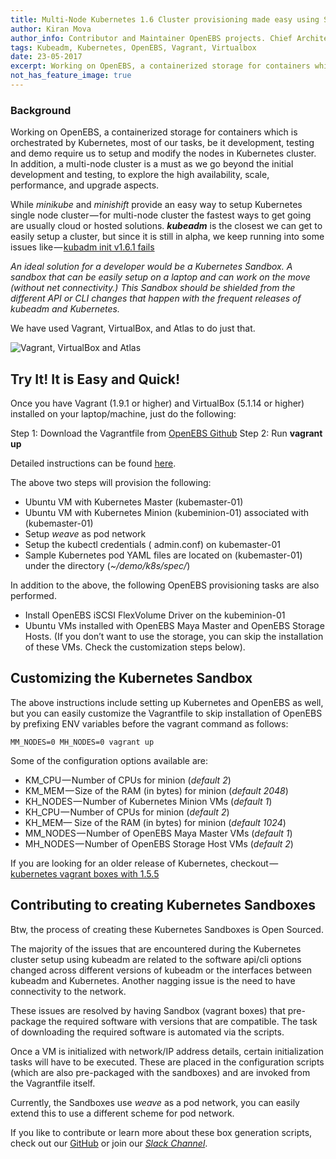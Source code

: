 ```yaml
---
title: Multi-Node Kubernetes 1.6 Cluster provisioning made easy using SandBox (Vagrant box)
author: Kiran Mova
author_info: Contributor and Maintainer OpenEBS projects. Chief Architect MayaData. Kiran leads overall architecture & is responsible for architecting, solution design & customer adoption of OpenEBS.
tags: Kubeadm, Kubernetes, OpenEBS, Vagrant, Virtualbox
date: 23-05-2017
excerpt: Working on OpenEBS, a containerized storage for containers which is orchestrated by Kubernetes, most of our tasks, be it development, testing and demo require us to setup and modify the nodes in Kubernetes cluster.
not_has_feature_image: true
---
```


### Background

Working on OpenEBS, a containerized storage for containers which is orchestrated by Kubernetes, most of our tasks, be it development, testing and demo require us to setup and modify the nodes in Kubernetes cluster. In addition, a multi-node cluster is a must as we go beyond the initial development and testing, to explore the high availability, scale, performance, and upgrade aspects.

While *minikube* and *minishift* provide an easy way to setup Kubernetes single node cluster — for multi-node cluster the fastest ways to get going are usually cloud or hosted solutions. ***kubeadm*** is the closest we can get to easily setup a cluster, but since it is still in alpha, we keep running into some issues like — [kubadm init v1.6.1 fails](https://github.com/kubernetes/kubeadm/issues/226)

*An ideal solution for a developer would be a Kubernetes Sandbox. A sandbox that can be easily setup on a laptop and can work on the move (without net connectivity.) This Sandbox should be shielded from the different API or CLI changes that happen with the frequent releases of kubeadm and Kubernetes.*

We have used Vagrant, VirtualBox, and Atlas to do just that.

![Vagrant, VirtualBox and Atlas](https://cdn-images-1.medium.com/max/800/1*7kkviZOwgh8ePDYRjFX0mQ.png)

## Try It! It is Easy and Quick!

Once you have Vagrant (1.9.1 or higher) and VirtualBox (5.1.14 or higher) installed on your laptop/machine, just do the following:

Step 1: Download the Vagrantfile from [OpenEBS Github](https://raw.githubusercontent.com/openebs/openebs/master/k8s/lib/vagrant/test/k8s/1.6/Vagrantfile)
Step 2: Run **vagrant up**

Detailed instructions can be found [here](https://github.com/openebs/openebs/tree/master/k8s/lib/vagrant/test/k8s/1.6).

The above two steps will provision the following:

- Ubuntu VM with Kubernetes Master (kubemaster-01)
- Ubuntu VM with Kubernetes Minion (kubeminion-01) associated with (kubemaster-01)
- Setup *weave* as pod network
- Setup the kubectl credentials ( admin.conf) on kubemaster-01
- Sample Kubernetes pod YAML files are located on (kubemaster-01) under the directory (*~/demo/k8s/spec/*)

In addition to the above, the following OpenEBS provisioning tasks are also performed.

- Install OpenEBS iSCSI FlexVolume Driver on the kubeminion-01
- Ubuntu VMs installed with OpenEBS Maya Master and OpenEBS Storage Hosts. (If you don’t want to use the storage, you can skip the installation of these VMs. Check the customization steps below).

## Customizing the Kubernetes Sandbox

The above instructions include setting up Kubernetes and OpenEBS as well, but you can easily customize the Vagrantfile to skip installation of OpenEBS by prefixing ENV variables before the vagrant command as follows:

    MM_NODES=0 MH_NODES=0 vagrant up

Some of the configuration options available are:

- KM_CPU — Number of CPUs for minion (*default 2*)
- KM_MEM — Size of the RAM (in bytes) for minion (*default 2048*)
- KH_NODES — Number of Kubernetes Minion VMs (*default 1*)
- KH_CPU — Number of CPUs for minion (*default 2*)
- KH_MEM— Size of the RAM (in bytes) for minion (*default 1024*)
- MM_NODES — Number of OpenEBS Maya Master VMs (*default 1*)
- MH_NODES — Number of OpenEBS Storage Host VMs (*default 2*)

If you are looking for an older release of Kubernetes, checkout — [kubernetes vagrant boxes with 1.5.5](https://blog.openebs.io/setting-up-kubernetes-1-5-5-cluster-with-vagrant-dda11e33b5bc)

## Contributing to creating Kubernetes Sandboxes

Btw, the process of creating these Kubernetes Sandboxes is Open Sourced.

The majority of the issues that are encountered during the Kubernetes cluster setup using kubeadm are related to the software api/cli options changed across different versions of kubeadm or the interfaces between kubeadm and Kubernetes. Another nagging issue is the need to have connectivity to the network.

These issues are resolved by having Sandbox (vagrant boxes) that pre-package the required software with versions that are compatible. The task of downloading the required software is automated via the scripts.

Once a VM is initialized with network/IP address details, certain initialization tasks will have to be executed. These are placed in the configuration scripts (which are also pre-packaged with the sandboxes) and are invoked from the Vagrantfile itself.

Currently, the Sandboxes use *weave* as a pod network, you can easily extend this to use a different scheme for pod network.

If you like to contribute or learn more about these box generation scripts, check out our [GitHub](https://github.com/openebs/openebs/tree/master/k8s/lib/vagrant) or join our [*Slack Channel*](http://slack.openebs.io).
